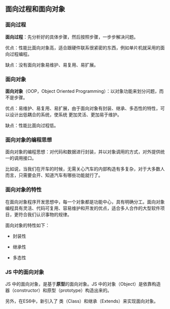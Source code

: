 
## 面向过程和面向对象

### 面向过程

**面向过程**：先分析好的具体步骤，然后按照步骤，一步步解决问题。

优点：性能比面向对象高，适合跟硬件联系很紧密的东西，例如单片机就采用的面向过程编程。

缺点：没有面向对象易维护、易复用、易扩展。

### 面向对象

**面向对象**（OOP，Object Oriented Programming）：以对象功能来划分问题，而不是步骤。

优点：易维护、易复用、易扩展，由于面向对象有封装、继承、多态性的特性，可以设计出低耦合的系统，使系统 更加灵活、更加易于维护。

缺点：性能比面向过程低。

### 面向对象的编程思想

面向对象的编程思想：对代码和数据进行封装，并以对象调用的方式，对外提供统一的调用接口。

比如说，当我们在开车的时候，无需关心汽车的内部构造有多复杂，对于大多数人而言，只需要会开、知道汽车有哪些功能就行了。

### 面向对象的特性

在面向对象程序开发思想中，每一个对象都是功能中心，具有明确分工。面向对象编程具有灵活、代码可复用、容易维护和开发的优点，适合多人合作的大型软件项目，更符合我们认识事物的规律。

面向对象的特性如下：

- 封装性

- 继承性

- 多态性

### JS 中的面向对象

JS 中的面向对象，是基于**原型**的面向对象。JS 中的对象（Object）是依靠构造器（constructor）和原型（prototype）构造出来的。

另外，在ES6中，新引入了 类（Class）和继承（Extends）来实现面向对象。
